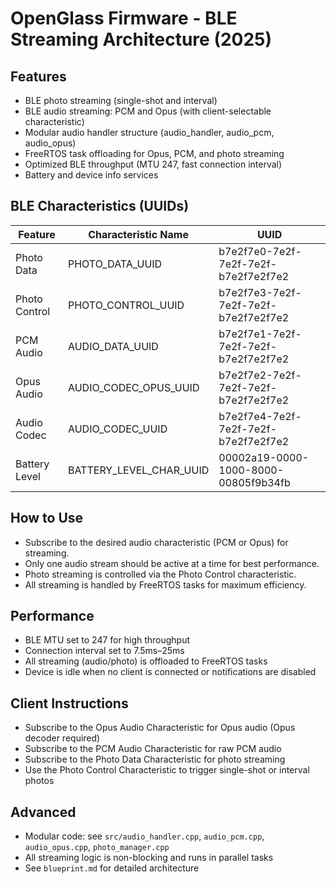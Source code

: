 # OpenGlass Firmware - BLE Streaming Architecture (2025)

## Features
- BLE photo streaming (single-shot and interval)
- BLE audio streaming: PCM and Opus (with client-selectable characteristic)
- Modular audio handler structure (audio_handler, audio_pcm, audio_opus)
- FreeRTOS task offloading for Opus, PCM, and photo streaming
- Optimized BLE throughput (MTU 247, fast connection interval)
- Battery and device info services

## BLE Characteristics (UUIDs)
| Feature         | Characteristic Name      | UUID                                    |
|----------------|-------------------------|------------------------------------------|
| Photo Data     | PHOTO_DATA_UUID         | b7e2f7e0-7e2f-7e2f-7e2f-b7e2f7e2f7e2     |
| Photo Control  | PHOTO_CONTROL_UUID      | b7e2f7e3-7e2f-7e2f-7e2f-b7e2f7e2f7e2     |
| PCM Audio      | AUDIO_DATA_UUID         | b7e2f7e1-7e2f-7e2f-7e2f-b7e2f7e2f7e2     |
| Opus Audio     | AUDIO_CODEC_OPUS_UUID   | b7e2f7e2-7e2f-7e2f-7e2f-b7e2f7e2f7e2     |
| Audio Codec    | AUDIO_CODEC_UUID        | b7e2f7e4-7e2f-7e2f-7e2f-b7e2f7e2f7e2     |
| Battery Level  | BATTERY_LEVEL_CHAR_UUID | 00002a19-0000-1000-8000-00805f9b34fb     |

## How to Use
- Subscribe to the desired audio characteristic (PCM or Opus) for streaming.
- Only one audio stream should be active at a time for best performance.
- Photo streaming is controlled via the Photo Control characteristic.
- All streaming is handled by FreeRTOS tasks for maximum efficiency.

## Performance
- BLE MTU set to 247 for high throughput
- Connection interval set to 7.5ms–25ms
- All streaming (audio/photo) is offloaded to FreeRTOS tasks
- Device is idle when no client is connected or notifications are disabled

## Client Instructions
- Subscribe to the Opus Audio Characteristic for Opus audio (Opus decoder required)
- Subscribe to the PCM Audio Characteristic for raw PCM audio
- Subscribe to the Photo Data Characteristic for photo streaming
- Use the Photo Control Characteristic to trigger single-shot or interval photos

## Advanced
- Modular code: see `src/audio_handler.cpp`, `audio_pcm.cpp`, `audio_opus.cpp`, `photo_manager.cpp`
- All streaming logic is non-blocking and runs in parallel tasks
- See `blueprint.md` for detailed architecture
